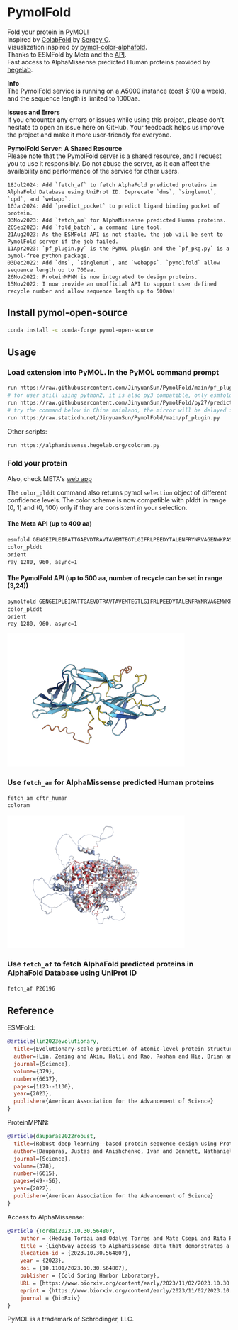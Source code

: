 # PymolFold

Fold your protein in PyMOL!  
Inspired by [ColabFold](https://github.com/sokrypton/ColabFold) by [Sergey O](https://github.com/sokrypton).  
Visualization inspired by [pymol-color-alphafold](https://github.com/cbalbin-bio/pymol-color-alphafold).  
Thanks to ESMFold by Meta and the [API](https://esmatlas.com/about#api).  
Fast access to AlphaMissense predicted Human proteins provided by [hegelab](https://alphamissense.hegelab.org/).

**Info**  
The PymolFold service is running on a A5000 instance (cost $100 a week), and the sequence length is limited to 1000aa.

**Issues and Errors**  
If you encounter any errors or issues while using this project, please don't hesitate to open an issue here on GitHub. Your feedback helps us improve the project and make it more user-friendly for everyone.

**PymolFold Server: A Shared Resource**  
Please note that the PymolFold server is a shared resource, and I request you to use it responsibly. Do not abuse the server, as it can affect the availability and performance of the service for other users.

```git
18Jul2024: Add `fetch_af` to fetch AlphaFold predicted proteins in AlphaFold Database using UniProt ID. Deprecate `dms`, `singlemut`, `cpd`, and `webapp`.
10Jan2024: Add `predict_pocket` to predict ligand binding pocket of protein.
03Nov2023: Add `fetch_am` for AlphaMissense predicted Human proteins.
20Sep2023: Add `fold_batch`, a command line tool.
21Aug2023: As the ESMFold API is not stable, the job will be sent to PymolFold server if the job failed.
11Apr2023: `pf_plugin.py` is the PyMOL plugin and the `pf_pkg.py` is a pymol-free python package.
03Dec2022: Add `dms`, `singlemut`, and `webapps`. `pymolfold` allow sequence length up to 700aa.
26Nov2022: ProteinMPNN is now integrated to design proteins.
15Nov2022: I now provide an unofficial API to support user defined recycle number and allow sequence length up to 500aa!
```

## Install pymol-open-source

```bash
conda install -c conda-forge pymol-open-source
```

## Usage

### Load extension into PyMOL. In the PyMOL command prompt

```bash
run https://raw.githubusercontent.com/JinyuanSun/PymolFold/main/pf_plugin.py
# for user still using python2, it is also py3 compatible, only esmfold supports.
run https://raw.githubusercontent.com/JinyuanSun/PymolFold/py27/predict_structure.py
# try the command below in China mainland, the mirror will be delayed if modifications were just made, download the file to your computer and install it is always a good idea:
run https://raw.staticdn.net/JinyuanSun/PymolFold/main/pf_plugin.py
```

Other scripts:

```bash
run https://alphamissense.hegelab.org/coloram.py
```

### Fold your protein  

Also, check META's [web app](https://esmatlas.com/resources?action=fold)

The `color_plddt` command also returns pymol `selection` object of different confidence levels. The color scheme is now compatible with plddt in range (0, 1) and (0, 100) only if they are consistent in your selection.

#### The Meta API (up to 400 aa)  

```bash
esmfold GENGEIPLEIRATTGAEVDTRAVTAVEMTEGTLGIFRLPEEDYTALENFRYNRVAGENWKPASTVIYVGGTYARLCAYAPYNSVEFKNSSLKTEAGLTMQTYAAEKDMRFAVSGGDEVWKKTPTANFELKRAYARLVLSVVRDATYPNTCKITKAKIEAFTGNIITANTVDISTGTEGSGTQTPQYIHTVTTGLKDGFAIGLPQQTFSGGVVLTLTVDGMEYSVTIPANKLSTFVRGTKYIVSLAVKGGKLTLMSDKILIDKDWAEVQTGTGGSGDDYDTSFN, test
color_plddt
orient 
ray 1280, 960, async=1
```

#### The PymolFold API (up to 500 aa, number of recycle can be set in range (3,24))

```bash
pymolfold GENGEIPLEIRATTGAEVDTRAVTAVEMTEGTLGIFRLPEEDYTALENFRYNRVAGENWKPASTVIYVGGTYARLCAYAPYNSVEFKNSSLKTEAGLTMQTYAAEKDMRFAVSGGDEVWKKTPTANFELKRAYARLVLSVVRDATYPNTCKITKAKIEAFTGNIITANTVDISTGTEGSGTQTPQYIHTVTTGLKDGFAIGLPQQTFSGGVVLTLTVDGMEYSVTIPANKLSTFVRGTKYIVSLAVKGGKLTLMSDKILIDKDWAEVQTGTGGSGDDYDTSFN, 4, test
color_plddt
orient 
ray 1280, 960, async=1
```

<img src="./img/esmfold.png" width="400">
<!-- ![Screenshot0](img/esmfold.png) -->

### Use `fetch_am` for AlphaMissense predicted Human proteins

```bash
fetch_am cftr_human
coloram 
```
<img src="./img/am.png" width="400">

### Use `fetch_af` to fetch AlphaFold predicted proteins in AlphaFold Database using UniProt ID

```bash
fetch_af P26196
```

## Reference
ESMFold:
```bibtex
@article{lin2023evolutionary,
  title={Evolutionary-scale prediction of atomic-level protein structure with a language model},
  author={Lin, Zeming and Akin, Halil and Rao, Roshan and Hie, Brian and Zhu, Zhongkai and Lu, Wenting and Smetanin, Nikita and Verkuil, Robert and Kabeli, Ori and Shmueli, Yaniv and others},
  journal={Science},
  volume={379},
  number={6637},
  pages={1123--1130},
  year={2023},
  publisher={American Association for the Advancement of Science}
}
```
ProteinMPNN:
```bibtex
@article{dauparas2022robust,
  title={Robust deep learning--based protein sequence design using ProteinMPNN},
  author={Dauparas, Justas and Anishchenko, Ivan and Bennett, Nathaniel and Bai, Hua and Ragotte, Robert J and Milles, Lukas F and Wicky, Basile IM and Courbet, Alexis and de Haas, Rob J and Bethel, Neville and others},
  journal={Science},
  volume={378},
  number={6615},
  pages={49--56},
  year={2022},
  publisher={American Association for the Advancement of Science}
}
```
Access to AlphaMissense:
```bibtex
@article {Tordai2023.10.30.564807,
	author = {Hedvig Tordai and Odalys Torres and Mate Csepi and Rita Padanyi and Gergely L Lukacs and Tamas Hegedus},
	title = {Lightway access to AlphaMissense data that demonstrates a balanced performance of this missense mutation predictor},
	elocation-id = {2023.10.30.564807},
	year = {2023},
	doi = {10.1101/2023.10.30.564807},
	publisher = {Cold Spring Harbor Laboratory},
	URL = {https://www.biorxiv.org/content/early/2023/11/02/2023.10.30.564807},
	eprint = {https://www.biorxiv.org/content/early/2023/11/02/2023.10.30.564807.full.pdf},
	journal = {bioRxiv}
}
``````

PyMOL is a trademark of Schrodinger, LLC.
